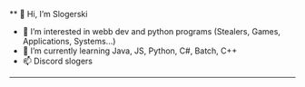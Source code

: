 ** 👋 Hi, I’m Slogerski <br>
- 👀 I’m interested in webb dev and python programs (Stealers, Games, Applications, Systems...)
- 🌱 I’m currently learning Java, JS, Python, C#, Batch, C++
- 📫 Discord slogers
****
<!---
Slogerski/Slogerski is a ✨ special ✨ repository because its `README.md` (this file) appears on your GitHub profile.
You can click the Preview link to take a look at your changes.
--->
